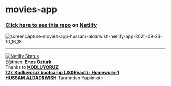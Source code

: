 # movies-app

### [Click here to see this repo](https://movies-app-hussam-aldarwish.netlify.app) on [Netlify](https://netlify.app/)

![screencapture-movies-app-hussam-aldarwish-netlify-app-2021-09-23-10_16_18](https://user-images.githubusercontent.com/90006627/134468165-8235edc3-dd51-4bcb-86a0-64d6c40b8d73.png)


---
[![Netlify Status](https://api.netlify.com/api/v1/badges/b7818f0c-1074-44c1-a98c-94f86dd38ffe/deploy-status)](https://app.netlify.com/sites/movies-app-hussam-aldarwish/deploys)  
Eğitmen: [**Enes Öztürk**](https://github.com/enesozturk)  
Thanks to [**KODLUYORUZ**](https://www.kodluyoruz.org)  
[**127. Kodluyoruz bootcamp (JS&React) : Homework-1**](https://github.com/kodluyoruz-js-react-bootcamp-127/course/blob/master/homework-1.md)  
[**HUSSAM ALDADRWISH**](mailto:hussam.aldarwish@hotmail.com) Tarafından Yapılmıştır  

